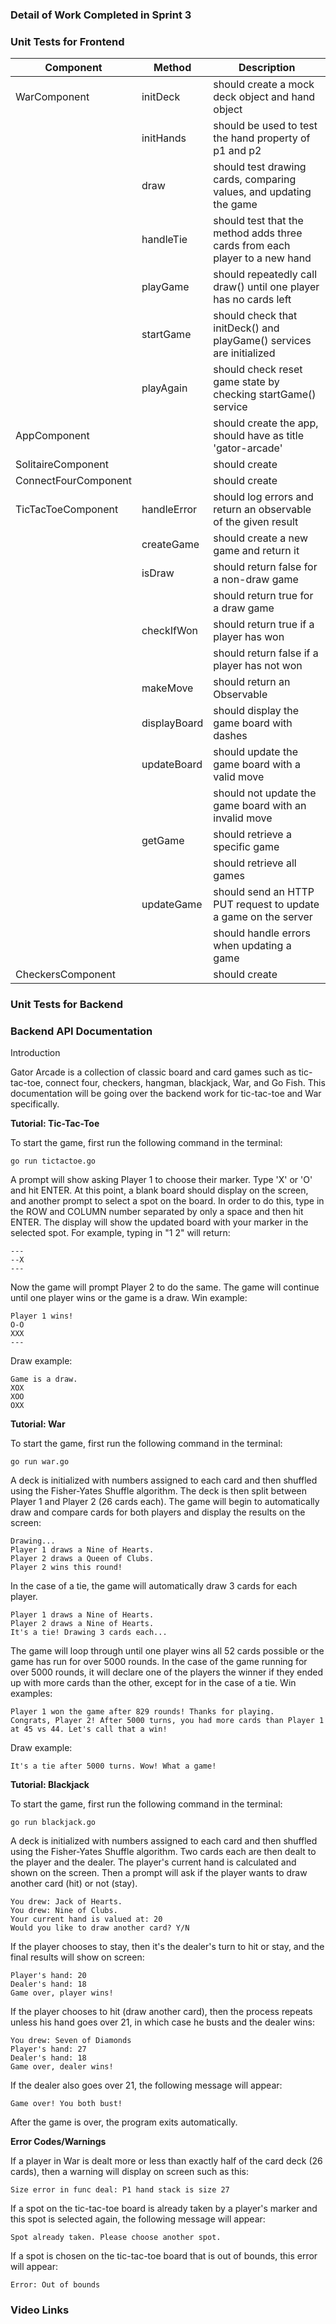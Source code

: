 ### **Detail of Work Completed in Sprint 3**



### **Unit Tests for Frontend**

| Component | Method | Description |
| --- | --- | --- |
| WarComponent | initDeck | should create a mock deck object and hand object |
|  | initHands | should be used to test the hand property of p1 and p2 |
|  | draw | should test drawing cards, comparing values, and updating the game |
|  | handleTie | should test that the method adds three cards from each player to a new hand |
|  | playGame | should repeatedly call draw() until one player has no cards left |
|  | startGame | should check that initDeck() and playGame() services are initialized |
|  | playAgain | should check reset game state by checking startGame() service |
| AppComponent |  | should create the app, should have as title 'gator-arcade' |
| SolitaireComponent |  | should create |
| ConnectFourComponent |  | should create |
| TicTacToeComponent | handleError | should log errors and return an observable of the given result |
|  | createGame | should create a new game and return it |
|  | isDraw | should return false for a non-draw game |
|  |  | should return true for a draw game |
|  | checkIfWon | should return true if a player has won |
|  |  | should return false if a player has not won |
|  | makeMove | should return an Observable<Game> |
|  | displayBoard | should display the game board with dashes |
|  | updateBoard | should update the game board with a valid move |
|  |  | should not update the game board with an invalid move |
|  | getGame | should retrieve a specific game |
|  |  | should retrieve all games |
|  | updateGame | should send an HTTP PUT request to update a game on the server |
|  |  | should handle errors when updating a game |
| CheckersComponent |  | should create |

### **Unit Tests for Backend**



### **Backend API Documentation**
Introduction

Gator Arcade is a collection of classic board and card games such as tic-tac-toe, connect four, checkers, hangman, blackjack, War, and Go Fish. This documentation will be going over the backend work for tic-tac-toe and War specifically.

**Tutorial: Tic-Tac-Toe**

To start the game, first run the following command in the terminal:
```
go run tictactoe.go
```
A prompt will show asking Player 1 to choose their marker. Type 'X' or 'O' and hit ENTER. At this point, a blank board should display on the screen, and another prompt to select a spot on the board. In order to do this, type in the ROW and COLUMN number separated by only a space and then hit ENTER. The display will show the updated board with your marker in the selected spot. For example, typing in "1 2" will return:
```
---
--X
---
```

Now the game will prompt Player 2 to do the same.
The game will continue until one player wins or the game is a draw.
Win example:

```
Player 1 wins!
O-O
XXX
---
```

Draw example:
```
Game is a draw.
XOX
XOO
OXX
```

**Tutorial: War**

To start the game, first run the following command in the terminal:
```
go run war.go
```

A deck is initialized with numbers assigned to each card and then shuffled using the Fisher-Yates Shuffle algorithm. The deck is then split between Player 1 and Player 2 (26 cards each). The game will begin to automatically draw and compare cards for both players and display the results on the screen:
```
Drawing...
Player 1 draws a Nine of Hearts.
Player 2 draws a Queen of Clubs.
Player 2 wins this round!
```

In the case of a tie, the game will automatically draw 3 cards for each player.
```
Player 1 draws a Nine of Hearts.
Player 2 draws a Nine of Hearts.
It's a tie! Drawing 3 cards each...
```

The game will loop through until one player wins all 52 cards possible or the game has run for over 5000 rounds. In the case of the game running for over 5000 rounds, it will declare one of the players the winner if they ended up with more cards than the other, except for in the case of a tie.
Win examples:
```
Player 1 won the game after 829 rounds! Thanks for playing.
Congrats, Player 2! After 5000 turns, you had more cards than Player 1 at 45 vs 44. Let's call that a win!
```

Draw example:
```
It's a tie after 5000 turns. Wow! What a game!
```

**Tutorial: Blackjack**

To start the game, first run the following command in the terminal:
```
go run blackjack.go
```
A deck is initialized with numbers assigned to each card and then shuffled using the Fisher-Yates Shuffle algorithm. Two cards each are then dealt to the player and the dealer. The player's current hand is calculated and shown on the screen. Then a prompt will ask if the player wants to draw another card (hit) or not (stay).
```
You drew: Jack of Hearts.
You drew: Nine of Clubs.
Your current hand is valued at: 20
Would you like to draw another card? Y/N
```
If the player chooses to stay, then it's the dealer's turn to hit or stay, and the final results will show on screen:
```
Player's hand: 20
Dealer's hand: 18
Game over, player wins!
```
If the player chooses to hit (draw another card), then the process repeats unless his hand goes over 21, in which case he busts and the dealer wins:
```
You drew: Seven of Diamonds
Player's hand: 27
Dealer's hand: 18
Game over, dealer wins!
```
If the dealer also goes over 21, the following message will appear:
```
Game over! You both bust!
```
After the game is over, the program exits automatically.


**Error Codes/Warnings**

If a player in War is dealt more or less than exactly half of the card deck (26 cards), then a warning will display on screen such as this:
```
Size error in func deal: P1 hand stack is size 27
```

If a spot on the tic-tac-toe board is already taken by a player's marker and this spot is selected again, the following message will appear:
```
Spot already taken. Please choose another spot.
```
If a spot is chosen on the tic-tac-toe board that is out of bounds, this error will appear:
```
Error: Out of bounds
```


### **Video Links**
